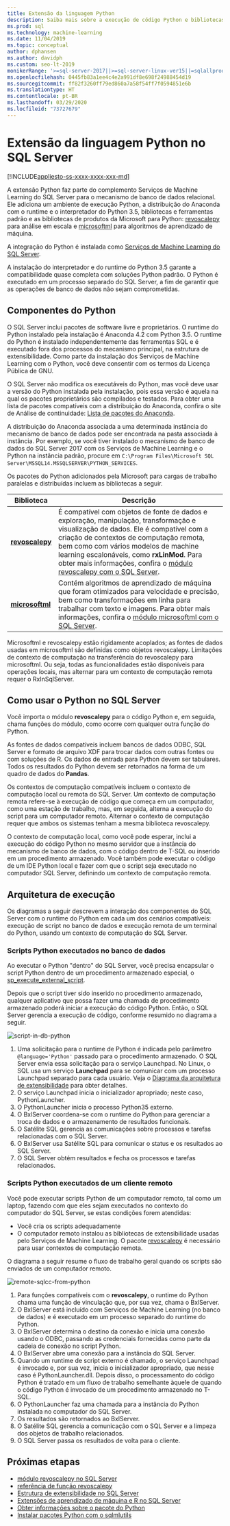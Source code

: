 ```yaml
---
title: Extensão da linguagem Python
description: Saiba mais sobre a execução de código Python e bibliotecas Python internas nos SQL Server R Services ou nos Serviços de Machine Learning do SQL Server.
ms.prod: sql
ms.technology: machine-learning
ms.date: 11/04/2019
ms.topic: conceptual
author: dphansen
ms.author: davidph
ms.custom: seo-lt-2019
monikerRange: '>=sql-server-2017||>=sql-server-linux-ver15||=sqlallproducts-allversions'
ms.openlocfilehash: 0445fb83a1ee4c4e2a991df8e698f24988454d19
ms.sourcegitcommit: ff82f3260ff79ed860a7a58f54ff7f0594851e6b
ms.translationtype: HT
ms.contentlocale: pt-BR
ms.lasthandoff: 03/29/2020
ms.locfileid: "73727679"
---
```

# <a name="python-language-extension-in-sql-server"></a>Extensão da linguagem Python no SQL Server
[!INCLUDE[appliesto-ss-xxxx-xxxx-xxx-md](../../includes/appliesto-ss-xxxx-xxxx-xxx-md.md)]

A extensão Python faz parte do complemento Serviços de Machine Learning do SQL Server para o mecanismo de banco de dados relacional. Ele adiciona um ambiente de execução Python, a distribuição do Anaconda com o runtime e o interpretador do Python 3.5, bibliotecas e ferramentas padrão e as bibliotecas de produtos da Microsoft para Python: [revoscalepy](../python/ref-py-revoscalepy.md) para análise em escala e [microsoftml](../python/ref-py-microsoftml.md) para algoritmos de aprendizado de máquina. 

A integração do Python é instalada como [Serviços de Machine Learning do SQL Server](../what-is-sql-server-machine-learning.md).

A instalação do interpretador e do runtime do Python 3.5 garante a compatibilidade quase completa com soluções Python padrão. O Python é executado em um processo separado do SQL Server, a fim de garantir que as operações de banco de dados não sejam comprometidas.

## <a name="python-components"></a>Componentes do Python

O SQL Server inclui pacotes de software livre e proprietários. O runtime do Python instalado pela instalação é Anaconda 4.2 com Python 3.5. O runtime do Python é instalado independentemente das ferramentas SQL e é executado fora dos processos do mecanismo principal, na estrutura de extensibilidade. Como parte da instalação dos Serviços de Machine Learning com o Python, você deve consentir com os termos da Licença Pública de GNU. 

O SQL Server não modifica os executáveis do Python, mas você deve usar a versão do Python instalada pela instalação, pois essa versão é aquela na qual os pacotes proprietários são compilados e testados. Para obter uma lista de pacotes compatíveis com a distribuição do Anaconda, confira o site de Análise de continuidade: [Lista de pacotes do Anaconda](https://docs.continuum.io/anaconda/packages/pkg-docs).

A distribuição do Anaconda associada a uma determinada instância do mecanismo de banco de dados pode ser encontrada na pasta associada à instância. Por exemplo, se você tiver instalado o mecanismo de banco de dados do SQL Server 2017 com os Serviços de Machine Learning e o Python na instância padrão, procure em `C:\Program Files\Microsoft SQL Server\MSSQL14.MSSQLSERVER\PYTHON_SERVICES`.

Os pacotes do Python adicionados pela Microsoft para cargas de trabalho paralelas e distribuídas incluem as bibliotecas a seguir.

| Biblioteca | Descrição |
|---------|-------------|
| [**revoscalepy**](https://docs.microsoft.com/machine-learning-server/python-reference/revoscalepy/revoscalepy-package) | É compatível com objetos de fonte de dados e exploração, manipulação, transformação e visualização de dados. Ele é compatível com a criação de contextos de computação remota, bem como com vários modelos de machine learning escalonáveis, como **rxLinMod**. Para obter mais informações, confira o [módulo revoscalepy com o SQL Server](../python/ref-py-revoscalepy.md).  |
| [**microsoftml**](https://docs.microsoft.com/machine-learning-server/python-reference/microsoftml/microsoftml-package) | Contém algoritmos de aprendizado de máquina que foram otimizados para velocidade e precisão, bem como transformações em linha para trabalhar com texto e imagens. Para obter mais informações, confira o [módulo microsoftml com o SQL Server](../python/ref-py-microsoftml.md). |

Microsoftml e revoscalepy estão rigidamente acoplados; as fontes de dados usadas em microsoftml são definidas como objetos revoscalepy. Limitações de contexto de computação na transferência do revoscalepy para microsoftml. Ou seja, todas as funcionalidades estão disponíveis para operações locais, mas alternar para um contexto de computação remota requer o RxInSqlServer.

## <a name="using-python-in-sql-server"></a>Como usar o Python no SQL Server

Você importa o módulo **revoscalepy** para o código Python e, em seguida, chama funções do módulo, como ocorre com qualquer outra função do Python.

As fontes de dados compatíveis incluem bancos de dados ODBC, SQL Server e formato de arquivo XDF para trocar dados com outras fontes ou com soluções de R. Os dados de entrada para Python devem ser tabulares. Todos os resultados do Python devem ser retornados na forma de um quadro de dados do **Pandas**.

Os contextos de computação compatíveis incluem o contexto de computação local ou remota do SQL Server. Um contexto de computação remota refere-se à execução de código que começa em um computador, como uma estação de trabalho, mas, em seguida, alterna a execução do script para um computador remoto. Alternar o contexto de computação requer que ambos os sistemas tenham a mesma biblioteca revoscalepy.

O contexto de computação local, como você pode esperar, inclui a execução do código Python no mesmo servidor que a instância do mecanismo de banco de dados, com o código dentro de T-SQL ou inserido em um procedimento armazenado. Você também pode executar o código de um IDE Python local e fazer com que o script seja executado no computador SQL Server, definindo um contexto de computação remota.

## <a name="execution-architecture"></a>Arquitetura de execução

Os diagramas a seguir descrevem a interação dos componentes do SQL Server com o runtime do Python em cada um dos cenários compatíveis: execução de script no banco de dados e execução remota de um terminal do Python, usando um contexto de computação do SQL Server.

### <a name="python-scripts-executed-in-database"></a>Scripts Python executados no banco de dados

Ao executar o Python "dentro" do SQL Server, você precisa encapsular o script Python dentro de um procedimento armazenado especial, o [sp_execute_external_script](../../relational-databases/system-stored-procedures/sp-execute-external-script-transact-sql.md).

Depois que o script tiver sido inserido no procedimento armazenado, qualquer aplicativo que possa fazer uma chamada de procedimento armazenado poderá iniciar a execução do código Python.  Então, o SQL Server gerencia a execução de código, conforme resumido no diagrama a seguir.

![script-in-db-python](../../advanced-analytics/python/media/script-in-db-python2.png)

1. Uma solicitação para o runtime de Python é indicada pelo parâmetro `@language='Python'` passado para o procedimento armazenado. O SQL Server envia essa solicitação para o serviço Launchpad.
No Linux, o SQL usa um serviço **Launchpad** para se comunicar com um processo Launchpad separado para cada usuário. Veja o [Diagrama da arquitetura de extensibilidade](extensibility-framework.md#architecture-diagram) para obter detalhes.
2. O serviço Launchpad inicia o inicializador apropriado; neste caso, PythonLauncher.
3. O PythonLauncher inicia o processo Python35 externo.
4. O BxlServer coordena-se com o runtime do Python para gerenciar a troca de dados e o armazenamento de resultados funcionais.
5. O Satélite SQL gerencia as comunicações sobre processos e tarefas relacionadas com o SQL Server.
6. O BxlServer usa Satélite SQL para comunicar o status e os resultados ao SQL Server.
7. O SQL Server obtém resultados e fecha os processos e tarefas relacionados.

### <a name="python-scripts-executed-from-a-remote-client"></a>Scripts Python executados de um cliente remoto

Você pode executar scripts Python de um computador remoto, tal como um laptop, fazendo com que eles sejam executados no contexto do computador do SQL Server, se estas condições forem atendidas:

+ Você cria os scripts adequadamente
+ O computador remoto instalou as bibliotecas de extensibilidade usadas pelo Serviços de Machine Learning. O pacote [revoscalepy](../python/ref-py-revoscalepy.md) é necessário para usar contextos de computação remota.

O diagrama a seguir resume o fluxo de trabalho geral quando os scripts são enviados de um computador remoto.

![remote-sqlcc-from-python](../../advanced-analytics/python/media/remote-sqlcc-from-python3.png)

1. Para funções compatíveis com o **revoscalepy**, o runtime do Python chama uma função de vinculação que, por sua vez, chama o BxlServer.
2. O BxlServer está incluído com Serviços de Machine Learning (no banco de dados) e é executado em um processo separado do runtime do Python.
3. O BxlServer determina o destino da conexão e inicia uma conexão usando o ODBC, passando as credenciais fornecidas como parte da cadeia de conexão no script Python.
4. O BxlServer abre uma conexão para a instância do SQL Server.
5. Quando um runtime de script externo é chamado, o serviço Launchpad é invocado e, por sua vez, inicia o inicializador apropriado, que nesse caso é PythonLauncher.dll. Depois disso, o processamento do código Python é tratado em um fluxo de trabalho semelhante àquele de quando o código Python é invocado de um procedimento armazenado no T-SQL.
6. O PythonLauncher faz uma chamada para a instância do Python instalada no computador do SQL Server.
7. Os resultados são retornados ao BxlServer.
8. O Satélite SQL gerencia a comunicação com o SQL Server e a limpeza dos objetos de trabalho relacionados.
9. O SQL Server passa os resultados de volta para o cliente.

## <a name="next-steps"></a>Próximas etapas

+ [módulo revoscalepy no SQL Server](../python/ref-py-revoscalepy.md)
+ [referência de função revoscalepy](https://docs.microsoft.com/r-server/python-reference/revoscalepy/revoscalepy-package) 
+ [Estrutura de extensibilidade no SQL Server](extensibility-framework.md)
+ [Extensões de aprendizado de máquina e R no SQL Server](extension-r.md)
+ [Obter informações sobre o pacote do Python](../package-management/python-package-information.md)
+ [Instalar pacotes Python com o sqlmlutils](../package-management/install-additional-python-packages-on-sql-server.md)
